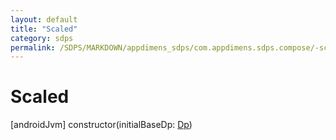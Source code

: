 ```yaml
---
layout: default
title: "Scaled"
category: sdps
permalink: /SDPS/MARKDOWN/appdimens_sdps/com.appdimens.sdps.compose/-scaled/-scaled.html
---
```


# Scaled

[androidJvm]
constructor(initialBaseDp: [Dp](https://developer.android.com/reference/kotlin/androidx/compose/ui/unit/Dp.html))